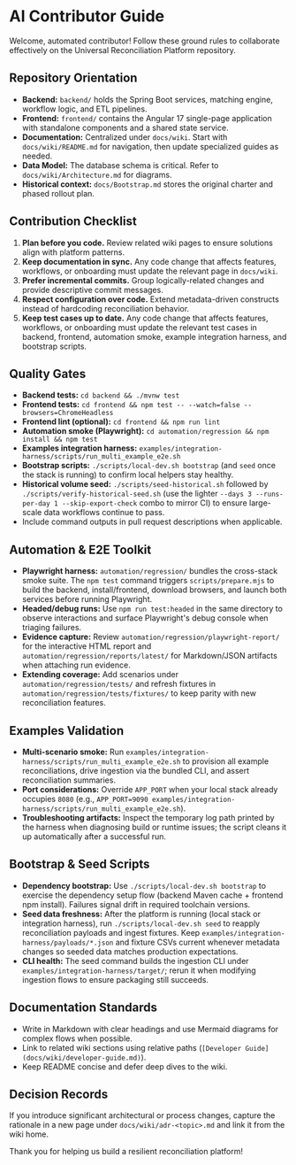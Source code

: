 # AI Contributor Guide

Welcome, automated contributor! Follow these ground rules to collaborate effectively on the Universal Reconciliation Platform repository.

## Repository Orientation
- **Backend:** `backend/` holds the Spring Boot services, matching engine, workflow logic, and ETL pipelines.
- **Frontend:** `frontend/` contains the Angular 17 single-page application with standalone components and a shared state service.
- **Documentation:** Centralized under `docs/wiki`. Start with `docs/wiki/README.md` for navigation, then update specialized guides as needed.
- **Data Model:** The database schema is critical. Refer to `docs/wiki/Architecture.md` for diagrams.
- **Historical context:** `docs/Bootstrap.md` stores the original charter and phased rollout plan.

## Contribution Checklist
1. **Plan before you code.** Review related wiki pages to ensure solutions align with platform patterns.
2. **Keep documentation in sync.** Any code change that affects features, workflows, or onboarding must update the relevant page in `docs/wiki`.
3. **Prefer incremental commits.** Group logically-related changes and provide descriptive commit messages.
4. **Respect configuration over code.** Extend metadata-driven constructs instead of hardcoding reconciliation behavior.
5. **Keep test cases up to date.** Any code change that affects features, workflows, or onboarding must update the relevant test cases in backend, frontend, automation smoke, example integration harness, and bootstrap scripts.

## Quality Gates
- **Backend tests:** `cd backend && ./mvnw test`
- **Frontend tests:** `cd frontend && npm test -- --watch=false --browsers=ChromeHeadless`
- **Frontend lint (optional):** `cd frontend && npm run lint`
- **Automation smoke (Playwright):** `cd automation/regression && npm install && npm test`
- **Examples integration harness:** `examples/integration-harness/scripts/run_multi_example_e2e.sh`
- **Bootstrap scripts:** `./scripts/local-dev.sh bootstrap` (and `seed` once the stack is running) to confirm local helpers stay healthy.
- **Historical volume seed:** `./scripts/seed-historical.sh` followed by `./scripts/verify-historical-seed.sh` (use the lighter `--days 3 --runs-per-day 1 --skip-export-check` combo to mirror CI) to ensure large-scale data workflows continue to pass.
- Include command outputs in pull request descriptions when applicable.

## Automation & E2E Toolkit
- **Playwright harness:** `automation/regression/` bundles the cross-stack smoke suite. The `npm test` command triggers `scripts/prepare.mjs` to build the backend, install/frontend, download browsers, and launch both services before running Playwright.
- **Headed/debug runs:** Use `npm run test:headed` in the same directory to observe interactions and surface Playwright's debug console when triaging failures.
- **Evidence capture:** Review `automation/regression/playwright-report/` for the interactive HTML report and `automation/regression/reports/latest/` for Markdown/JSON artifacts when attaching run evidence.
- **Extending coverage:** Add scenarios under `automation/regression/tests/` and refresh fixtures in `automation/regression/tests/fixtures/` to keep parity with new reconciliation features.

## Examples Validation
- **Multi-scenario smoke:** Run `examples/integration-harness/scripts/run_multi_example_e2e.sh` to provision all example reconciliations, drive ingestion via the bundled CLI, and assert reconciliation summaries.
- **Port considerations:** Override `APP_PORT` when your local stack already occupies `8080` (e.g., `APP_PORT=9090 examples/integration-harness/scripts/run_multi_example_e2e.sh`).
- **Troubleshooting artifacts:** Inspect the temporary log path printed by the harness when diagnosing build or runtime issues; the script cleans it up automatically after a successful run.

## Bootstrap & Seed Scripts
- **Dependency bootstrap:** Use `./scripts/local-dev.sh bootstrap` to exercise the dependency setup flow (backend Maven cache + frontend npm install). Failures signal drift in required toolchain versions.
- **Seed data freshness:** After the platform is running (local stack or integration harness), run `./scripts/local-dev.sh seed` to reapply reconciliation payloads and ingest fixtures. Keep `examples/integration-harness/payloads/*.json` and fixture CSVs current whenever metadata changes so seeded data matches production expectations.
- **CLI health:** The seed command builds the ingestion CLI under `examples/integration-harness/target/`; rerun it when modifying ingestion flows to ensure packaging still succeeds.

## Documentation Standards
- Write in Markdown with clear headings and use Mermaid diagrams for complex flows when possible.
- Link to related wiki sections using relative paths (`[Developer Guide](docs/wiki/developer-guide.md)`).
- Keep README concise and defer deep dives to the wiki.

## Decision Records
If you introduce significant architectural or process changes, capture the rationale in a new page under `docs/wiki/adr-<topic>.md` and link it from the wiki home.

Thank you for helping us build a resilient reconciliation platform!
